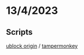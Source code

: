 # 13/4/2023
## Scripts
<a href="https://subscribe.adblockplus.org/?location=https://raw.githubusercontent.com/ledoxmedox/hide-mal-score/master/ublock/filter.txt&amp;title=hide-mal-rating" rel="nofollow">ublock origin</a> / <a href="https://github.com/ledoxmedox/hide-mal-score/raw/master/tampermonkey/download.user.js" rel="nofollow">tampermonkey</a>
